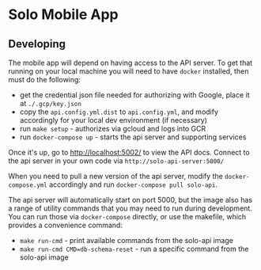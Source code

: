 # Solo Mobile App #

## Developing ##

The mobile app will depend on having access to the API server.  To get that running on your local machine you will need to have `docker` installed, then must do the following:

* get the credential json file needed for authorizing with Google, place it at `./.gcp/key.json`
* copy the `api.config.yml.dist` to `api.config.yml`, and modify accordingly for your local dev environment (if necessary)
* run `make setup` - authorizes via gcloud and logs into GCR
* run `docker-compose up` - starts the api server and supporting services

Once it's up, go to [http://localhost:5002/](http://localhost:5002/) to view the API docs.  Connect to the api server in your own code via `http://solo-api-server:5000/`

When you need to pull a new version of the api server, modify the `docker-compose.yml` accordingly and run `docker-compose pull solo-api`.

The api server will automatically start on port 5000, but the image also has a range of utility commands that you may need to run during development.  You can run those via `docker-compose` directly, or use the makefile, which provides a convenience command:

* `make run-cmd` - print available commands from the solo-api image
* `make run-cmd CMD=db-schema-reset` - run a specific command from the solo-api image
